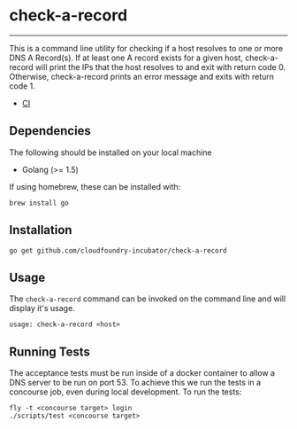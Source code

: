 # check-a-record
---

This is a command line utility for checking if a host resolves to one or more DNS A Record(s).
If at least one A record exists for a given host, check-a-record will print the IPs that the
host resolves to and exit with return code 0. Otherwise, check-a-record prints an error
message and exits with return code 1.

* [CI](https://mega.ci.cf-app.com/pipelines/check-a-record)

## Dependencies

The following should be installed on your local machine
- Golang (>= 1.5)

If using homebrew, these can be installed with:

```
brew install go
```

## Installation

```
go get github.com/cloudfoundry-incubator/check-a-record
```

## Usage

The `check-a-record` command can be invoked on the command line and will display it's usage.

```
usage: check-a-record <host>
```

## Running Tests

The acceptance tests must be run inside of a docker container to allow a DNS server to be
run on port 53. To achieve this we run the tests in a concourse job, even during local
development. To run the tests:

```
fly -t <concourse target> login
./scripts/test <concourse target>
```
